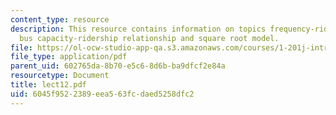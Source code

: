 ```yaml
---
content_type: resource
description: This resource contains information on topics frequency-ridership relationship,
  bus capacity-ridership relationship and square root model.
file: https://ol-ocw-studio-app-qa.s3.amazonaws.com/courses/1-201j-introduction-to-transportation-systems-fall-2006/6045f9522389eea563fcdaed5258dfc2_lect12.pdf
file_type: application/pdf
parent_uid: 602765da-8b70-e5c6-8d6b-ba9dfcf2e84a
resourcetype: Document
title: lect12.pdf
uid: 6045f952-2389-eea5-63fc-daed5258dfc2
---
```

